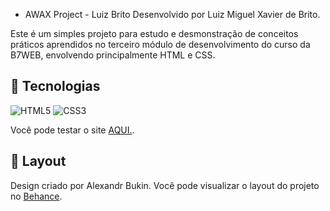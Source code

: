 - AWAX Project - Luiz Brito
Desenvolvido por Luiz Miguel Xavier de Brito.

Este é um simples projeto para estudo e desmonstração de conceitos práticos aprendidos no terceiro módulo de desenvolvimento do curso da B7WEB, envolvendo principalmente HTML e CSS.

## :rocket: Tecnologias
![HTML5](https://img.shields.io/badge/html5-%23E34F26.svg?style=for-the-badge&logo=html5&logoColor=white) ![CSS3](https://img.shields.io/badge/css3-%231572B6.svg?style=for-the-badge&logo=css3&logoColor=white)

Você pode testar o site [AQUI.](https://https://mgluiz.github.io/b7web-AWAX/).

## :bookmark: Layout
Design criado por Alexandr Bukin. Você pode visualizar o layout do projeto no [Behance](https://www.behance.net/gallery/58301549/Free-Landing-PageBehance).